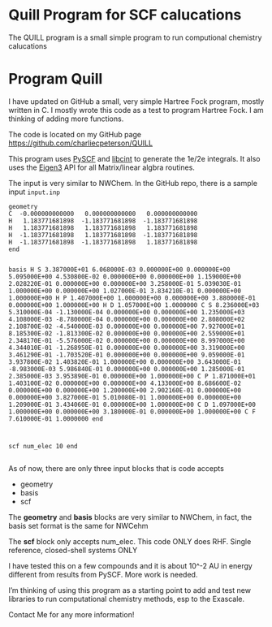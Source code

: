 # Quill Program for SCF calucations 


<script src="{{< blogdown/postref >}}index.en_files/header-attrs/header-attrs.js"></script>

<div id="TOC">

</div>

<p>The QUILL program is a small simple program to run computional chemistry calucations</p>
<!--more-->
<div id="program-quill" class="section level1">
<h1>Program Quill</h1>
<p>I have updated on GitHub a small, very simple Hartree Fock program, mostly written in C. I mostly wrote this code as a test to program Hartree Fock. I am thinking of adding more functions.</p>
<p>The code is located on my GitHub page <a href="https://github.com/charliecpeterson/QUILL" class="uri">https://github.com/charliecpeterson/QUILL</a></p>
<p>This program uses <a href="https://github.com/pyscf/pyscf">PySCF</a> and <a href="https://github.com/sunqm/libcint">libcint</a> to generate the 1e/2e integrals. It also uses the <a href="https://eigen.tuxfamily.org/dox/">Eigen3</a> API for all Matrix/linear algbra routines.</p>
<p>The input is very similar to NWChem. In the GitHub repo, there is a sample input <code>input.inp</code></p>
<pre><code>geometry
C  -0.000000000000   0.000000000000   0.000000000000
H   1.183771681898  -1.183771681898  -1.183771681898
H   1.183771681898   1.183771681898   1.183771681898
H  -1.183771681898   1.183771681898  -1.183771681898
H  -1.183771681898  -1.183771681898   1.183771681898
end

basis
H    S
      3.387000E+01           6.068000E-03           0.000000E+00           0.000000E+00
      5.095000E+00           4.530800E-02           0.000000E+00           0.000000E+00
      1.159000E+00           2.028220E-01           0.000000E+00           0.000000E+00
      3.258000E-01           5.039030E-01           1.000000E+00           0.000000E+00
      1.027000E-01           3.834210E-01           0.000000E+00           1.000000E+00
H    P
      1.407000E+00           1.000000E+00           0.000000E+00
      3.880000E-01           0.000000E+00           1.000000E+00
H    D
      1.057000E+00           1.0000000
C    S
      8.236000E+03           5.310000E-04          -1.130000E-04           0.000000E+00           0.000000E+00
      1.235000E+03           4.108000E-03          -8.780000E-04           0.000000E+00           0.000000E+00
      2.808000E+02           2.108700E-02          -4.540000E-03           0.000000E+00           0.000000E+00
      7.927000E+01           8.185300E-02          -1.813300E-02           0.000000E+00           0.000000E+00
      2.559000E+01           2.348170E-01          -5.576000E-02           0.000000E+00           0.000000E+00
      8.997000E+00           4.344010E-01          -1.268950E-01           0.000000E+00           0.000000E+00
      3.319000E+00           3.461290E-01          -1.703520E-01           0.000000E+00           0.000000E+00
      9.059000E-01           3.937800E-02           1.403820E-01           1.000000E+00           0.000000E+00
      3.643000E-01          -8.983000E-03           5.986840E-01           0.000000E+00           0.000000E+00
      1.285000E-01           2.385000E-03           3.953890E-01           0.000000E+00           1.000000E+00
C    P
      1.871000E+01           1.403100E-02           0.000000E+00           0.000000E+00
      4.133000E+00           8.686600E-02           0.000000E+00           0.000000E+00
      1.200000E+00           2.902160E-01           0.000000E+00           0.000000E+00
      3.827000E-01           5.010080E-01           1.000000E+00           0.000000E+00
      1.209000E-01           3.434060E-01           0.000000E+00           1.000000E+00
C    D
      1.097000E+00           1.000000E+00           0.000000E+00
      3.180000E-01           0.000000E+00           1.000000E+00
C    F
      7.610000E-01           1.0000000
end

scf
num_elec 10
end</code></pre>
<p>As of now, there are only three input blocks that is code accepts</p>
<ul>
<li>geometry</li>
<li>basis</li>
<li>scf</li>
</ul>
<p>The <strong>geometry</strong> and <strong>basis</strong> blocks are very similar to NWChem, in fact, the basis set format is the same for NWCehm</p>
<p>The <strong>scf</strong> block only accepts num_elec. This code ONLY does RHF. Single reference, closed-shell systems ONLY</p>
<p>I have tested this on a few compounds and it is about 10^-2 AU in energy different from results from PySCF. More work is needed.</p>
<p>I’m thinking of using this program as a starting point to add and test new libraries to run computational chemistry methods, esp to the Exascale.</p>
<p>Contact Me for any more information!</p>
</div>

